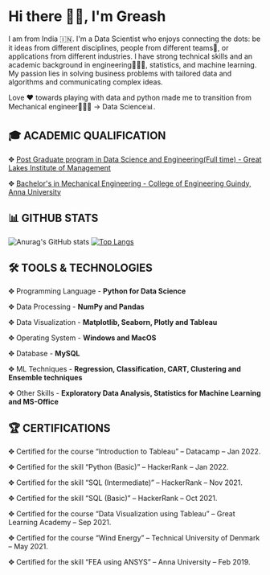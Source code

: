 # **Hi there 👋🏻, I'm Greash**

I am from India 🇮🇳.
I'm a Data Scientist who enjoys connecting the dots: be it ideas from different disciplines, people from different teams👫, or applications from different industries. I have strong technical skills and an academic background in engineering👨🏻‍🏫, statistics, and machine learning.
My passion lies in solving business problems with tailored data and algorithms and communicating complex ideas.

Love ❤️ towards playing with data and python made me to transition from Mechanical engineer👨🏻‍🔧 -> Data Science📊.

## **🎓 ACADEMIC QUALIFICATION**

✥ [Post Graduate program in Data Science and Engineering(Full time) - Great Lakes Institute of Management](https://olympus1.mygreatlearning.com/eportfolio/private/ZXlKMGVYQWlPaUpLVjFRaUxDSmhiR2NpT2lKSVV6STFOaUo5LmV5SjFjMlZ5WDJsa0lqb3hNelV3TnprMmZRLmtIM0lQN2RvNE5SRDVtLU0xcWxfemdhVGxzN2UxRXJobTBzOUxkQWdUZ1E=?pb_id=10284)

✥ [Bachelor's in Mechanical Engineering - College of Engineering Guindy, Anna University](https://www.linkedin.com/in/greash-k/)

## **📊 GITHUB STATS**

![Anurag's GitHub stats](https://github-readme-stats.vercel.app/api?username=Greash3007&show_icons=true&theme=radical)  [![Top Langs](https://github-readme-stats.vercel.app/api/top-langs/?username=Greash3007&layout=compact&show_icons=true&theme=radical)](https://github.com/anuraghazra/github-readme-stats)

## **🛠 TOOLS & TECHNOLOGIES**

✥ Programming Language - **Python for Data Science**

✥ Data Processing - **NumPy and Pandas**

✥ Data Visualization - **Matplotlib, Seaborn, Plotly and Tableau**

✥ Operating System - **Windows and MacOS**

✥ Database - **MySQL**

✥ ML Techniques - **Regression, Classification, CART, Clustering and Ensemble techniques**

✥ Other Skills - **Exploratory Data Analysis, Statistics for Machine Learning and MS-Office**

## **🏆 CERTIFICATIONS**

✥ Certified for the course “Introduction to Tableau” – Datacamp – Jan 2022.

✥ Certified for the skill “Python (Basic)” – HackerRank – Jan 2022.

✥ Certified for the skill “SQL (Intermediate)” – HackerRank – Nov 2021.

✥ Certified for the skill “SQL (Basic)” – HackerRank – Oct 2021.

✥ Certified for the course “Data Visualization using Tableau” – Great Learning Academy – Sep 2021.

✥ Certified for the course “Wind Energy” – Technical University of Denmark – May 2021.

✥ Certified for the skill “FEA using ANSYS” – Anna University – Feb 2019.
<!--
**Greash3007/Greash3007** is a ✨ _special_ ✨ repository because its `README.md` (this file) appears on your GitHub profile.

Here are some ideas to get you started:

- 🔭 I’m currently working on ...
- 🌱 I’m currently learning ...
- 👯 I’m looking to collaborate on ...
- 🤔 I’m looking for help with ...
- 💬 Ask me about ...
- 📫 How to reach me: ...
- 😄 Pronouns: ...
- ⚡ Fun fact: ...
-->
